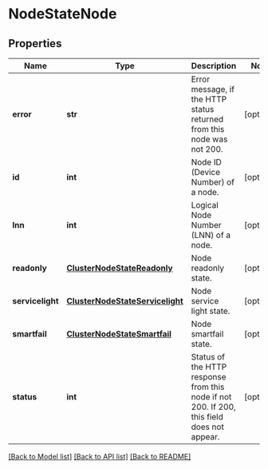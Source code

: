 # NodeStateNode

## Properties
Name | Type | Description | Notes
------------ | ------------- | ------------- | -------------
**error** | **str** | Error message, if the HTTP status returned from this node was not 200. | [optional] 
**id** | **int** | Node ID (Device Number) of a node. | [optional] 
**lnn** | **int** | Logical Node Number (LNN) of a node. | [optional] 
**readonly** | [**ClusterNodeStateReadonly**](ClusterNodeStateReadonly.md) | Node readonly state. | [optional] 
**servicelight** | [**ClusterNodeStateServicelight**](ClusterNodeStateServicelight.md) | Node service light state. | [optional] 
**smartfail** | [**ClusterNodeStateSmartfail**](ClusterNodeStateSmartfail.md) | Node smartfail state. | [optional] 
**status** | **int** | Status of the HTTP response from this node if not 200.  If 200, this field does not appear. | [optional] 

[[Back to Model list]](../README.md#documentation-for-models) [[Back to API list]](../README.md#documentation-for-api-endpoints) [[Back to README]](../README.md)


